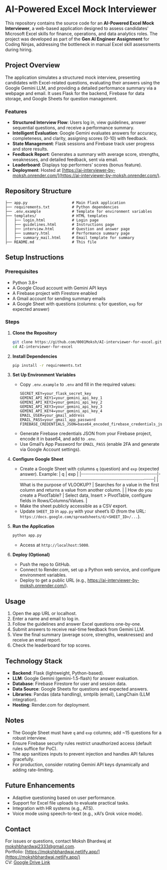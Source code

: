 # AI-Powered Excel Mock Interviewer

This repository contains the source code for an **AI-Powered Excel Mock Interviewer**, a web-based application designed to assess candidates' Microsoft Excel skills for finance, operations, and data analytics roles. The project was developed as part of the **Gen AI Engineer Assignment** for Coding Ninjas, addressing the bottleneck in manual Excel skill assessments during hiring.

## Project Overview

The application simulates a structured mock interview, presenting candidates with Excel-related questions, evaluating their answers using the Google Gemini LLM, and providing a detailed performance summary via a webpage and email. It uses Flask for the backend, Firebase for data storage, and Google Sheets for question management.

### Features
- **Structured Interview Flow**: Users log in, view guidelines, answer sequential questions, and receive a performance summary.
- **Intelligent Evaluation**: Google Gemini evaluates answers for accuracy, completeness, and clarity, assigning scores (0-10) with feedback.
- **State Management**: Flask sessions and Firebase track user progress and store results.
- **Feedback Report**: Generates a summary with average score, strengths, weaknesses, and detailed feedback, sent via email.
- **Leaderboard**: Displays top performers’ scores (bonus feature).
- **Deployment**: Hosted at [https://ai-interviewer-by-moksh.onrender.com/](https://ai-interviewer-by-moksh.onrender.com/).

## Repository Structure
```
├── app.py                    # Main Flask application
├── requirements.txt          # Python dependencies
├── .env.example              # Template for environment variables
├── templates/                # HTML templates
│   ├── login.html            # Login page
│   ├── guidelines.html       # Instructions page
│   ├── interview.html        # Question and answer page
│   ├── summary.html          # Performance summary page
│   ├── summary_mail.html     # Email template for summary
├── README.md                 # This file
```

## Setup Instructions

### Prerequisites
- Python 3.8+
- A Google Cloud account with Gemini API keys
- A Firebase project with Firestore enabled
- A Gmail account for sending summary emails
- A Google Sheet with questions (columns: `q` for question, `exp` for expected answer)

### Steps
1. **Clone the Repository**
   ```bash
   git clone https://github.com/0001Moksh/AI-interviewer-for-excel.git
   cd AI-interviewer-for-excel
   ```

2. **Install Dependencies**
   ```bash
   pip install -r requirements.txt
   ```

3. **Set Up Environment Variables**
   - Copy `.env.example` to `.env` and fill in the required values:
     ```plaintext
     SECRET_KEY=your_flask_secret_key
     GEMINI_API_KEY1=your_gemini_api_key_1
     GEMINI_API_KEY2=your_gemini_api_key_2
     GEMINI_API_KEY3=your_gemini_api_key_3
     GEMINI_API_KEY4=your_gemini_api_key_4
     EMAIL_USER=your_gmail_address
     EMAIL_PASS=your_gmail_app_password
     FIREBASE_CREDENTIALS_JSON=base64_encoded_firebase_credentials_json
     ```
   - Generate Firebase credentials JSON from your Firebase project, encode it in base64, and add to `.env`.
   - Use Gmail’s App Password for `EMAIL_PASS` (enable 2FA and generate via Google Account settings).

4. **Configure Google Sheet**
   - Create a Google Sheet with columns `q` (question) and `exp` (expected answer). Example:
     | q                                    | exp                                                                 |
     |--------------------------------------|--------------------------------------------------------------------|
     | What is the purpose of VLOOKUP?      | Searches for a value in the first column and returns a value from another column. |
     | How do you create a PivotTable?      | Select data, Insert > PivotTable, configure fields in Rows/Columns/Values. |
   - Make the sheet publicly accessible as a CSV export.
   - Update `SHEET_ID` in `app.py` with your sheet’s ID (from the URL: `https://docs.google.com/spreadsheets/d/<SHEET_ID>/...`).

5. **Run the Application**
   ```bash
   python app.py
   ```
   - Access at `http://localhost:5000`.

6. **Deploy (Optional)**
   - Push the repo to GitHub.
   - Connect to Render.com, set up a Python web service, and configure environment variables.
   - Deploy to get a public URL (e.g., https://ai-interviewer-by-moksh.onrender.com/).

## Usage
1. Open the app URL or localhost.
2. Enter a name and email to log in.
3. Follow the guidelines and answer Excel questions one-by-one.
4. Submit answers to receive real-time feedback from Gemini LLM.
5. View the final summary (average score, strengths, weaknesses) and receive an email report.
6. Check the leaderboard for top scores.

## Technology Stack
- **Backend**: Flask (lightweight, Python-based).
- **LLM**: Google Gemini (gemini-1.5-flash) for answer evaluation.
- **Database**: Firebase Firestore for user and session data.
- **Data Source**: Google Sheets for questions and expected answers.
- **Libraries**: Pandas (data handling), smtplib (email), LangChain (LLM integration).
- **Hosting**: Render.com for deployment.

## Notes
- The Google Sheet must have `q` and `exp` columns; add ~15 questions for a robust interview.
- Ensure Firebase security rules restrict unauthorized access (default rules suffice for PoC).
- The app sanitizes inputs to prevent injection and handles API failures gracefully.
- For production, consider rotating Gemini API keys dynamically and adding rate-limiting.

## Future Enhancements
- Adaptive questioning based on user performance.
- Support for Excel file uploads to evaluate practical tasks.
- Integration with HR systems (e.g., ATS).
- Voice mode using speech-to-text (e.g., xAI’s Grok voice mode).

## Contact
For issues or questions, contact Moksh Bhardwaj at [mokshbhardwaj2333@gmail.com](mailto:mokshbhardwaj2333@gmail.com).  
Portfolio: [https://mokshbhardwaj.netlify.app/](https://mokshbhardwaj.netlify.app/)  
CV: [Google Drive Link](https://drive.google.com/file/d/1mXnS-dNLi5DShw50UvgzyJ93ldOqgcMU/view)
